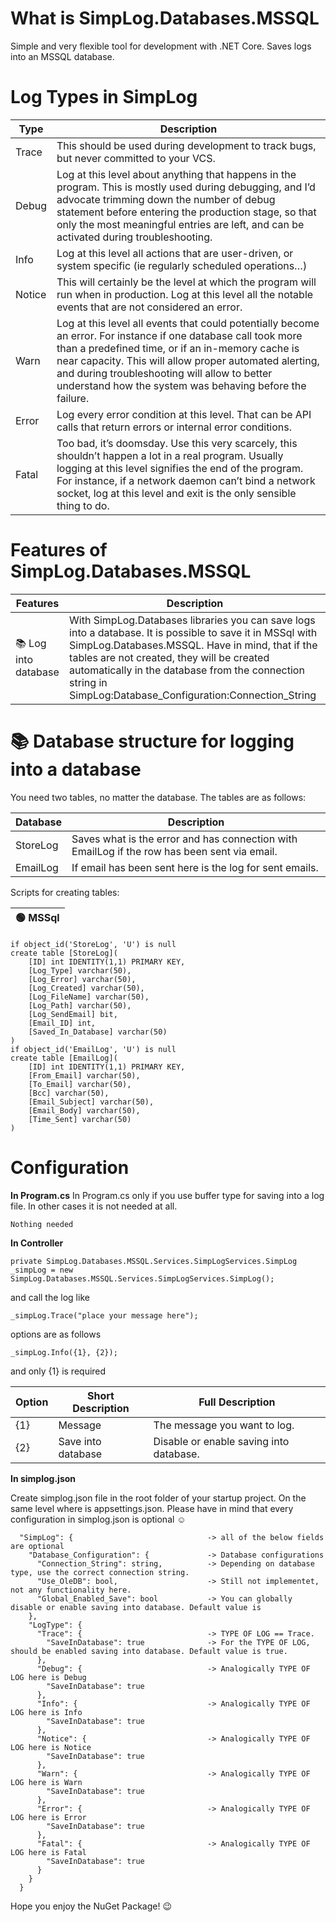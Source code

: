# What is SimpLog.Databases.MSSQL
Simple and very flexible tool for development with .NET Core. Saves logs into an MSSQL database.

# Log Types in SimpLog
| Type | Description |
| ----- | ----- |
| Trace | This should be used during development to track bugs, but never committed to your VCS. |
| Debug | Log at this level about anything that happens in the program. This is mostly used during debugging, and I’d advocate trimming down the number of debug statement before entering the production stage, so that only the most meaningful entries are left, and can be activated during troubleshooting. |
| Info | Log at this level all actions that are user-driven, or system specific (ie regularly scheduled operations…) |
| Notice | This will certainly be the level at which the program will run when in production. Log at this level all the notable events that are not considered an error. |
| Warn | Log at this level all events that could potentially become an error. For instance if one database call took more than a predefined time, or if an in-memory cache is near capacity. This will allow proper automated alerting, and during troubleshooting will allow to better understand how the system was behaving before the failure. |
| Error | Log every error condition at this level. That can be API calls that return errors or internal error conditions. |
| Fatal | Too bad, it’s doomsday. Use this very scarcely, this shouldn’t happen a lot in a real program. Usually logging at this level signifies the end of the program. For instance, if a network daemon can’t bind a network socket, log at this level and exit is the only sensible thing to do. |

# Features of SimpLog.Databases.MSSQL

| Features | Description |
| ----- | ----- |
| &#128218; Log into database | With SimpLog.Databases libraries you can save logs into a database. It is possible to save it in MSSql with SimpLog.Databases.MSSQL. Have in mind, that if the tables are not created, they will be created automatically in the database from the connection string in SimpLog:Database_Configuration:Connection_String |


# &#128218; Database structure for logging into a database

You need two tables, no matter the database. The tables are as follows:

| Database | Description |
| ----- | ----- |
| StoreLog | Saves what is the error and has connection with EmailLog if the row has been sent via email. |
| EmailLog | If email has been sent here is the log for sent emails. |

Scripts for creating tables:

| 🟢 MSSql |
| ----- |
```
if object_id('StoreLog', 'U') is null     
create table [StoreLog](        
    [ID] int IDENTITY(1,1) PRIMARY KEY,
    [Log_Type] varchar(50),
    [Log_Error] varchar(50),
    [Log_Created] varchar(50),
    [Log_FileName] varchar(50),
    [Log_Path] varchar(50),
    [Log_SendEmail] bit,
    [Email_ID] int,
    [Saved_In_Database] varchar(50)     
)  
if object_id('EmailLog', 'U') is null     
create table [EmailLog](        
    [ID] int IDENTITY(1,1) PRIMARY KEY,
    [From_Email] varchar(50),
    [To_Email] varchar(50),
    [Bcc] varchar(50),
    [Email_Subject] varchar(50),
    [Email_Body] varchar(50),
    [Time_Sent] varchar(50)     
) 

```

# Configuration

**In Program.cs**
In Program.cs only if you use buffer type for saving into a log file. In other cases it is not needed at all.
```
Nothing needed
```

**In Controller**
```
private SimpLog.Databases.MSSQL.Services.SimpLogServices.SimpLog _simpLog = new SimpLog.Databases.MSSQL.Services.SimpLogServices.SimpLog();
```

and call the log like
```
_simpLog.Trace("place your message here");
```

options are as follows
```
_simpLog.Info({1}, {2}); 
```
and only {1} is required

| Option | Short Description | Full Description |
| ----- | ----- | ----- |
| {1} | Message | The message you want to log. |
| {2} | Save into database | Disable or enable saving into database. |

**In simplog.json**

Create simplog.json file in the root folder of your startup project. On the same level where is appsettings.json. Please have in mind that every configuration in simplog.json is optional ☺️

```
  "SimpLog": {                              -> all of the below fields are optional
    "Database_Configuration": {             -> Database configurations
      "Connection_String": string,          -> Depending on database type, use the correct connection string.
      "Use_OleDB": bool,                    -> Still not implementet, not any functionality here.
      "Global_Enabled_Save": bool           -> You can globally disable or enable saving into database. Default value is
    },
    "LogType": {
      "Trace": {                            -> TYPE OF LOG == Trace.
        "SaveInDatabase": true              -> For the TYPE OF LOG, should be enabled saving into database. Default value is true.
      },
      "Debug": {                            -> Analogically TYPE OF LOG here is Debug 
        "SaveInDatabase": true
      },
      "Info": {                             -> Analogically TYPE OF LOG here is Info
        "SaveInDatabase": true
      },
      "Notice": {                           -> Analogically TYPE OF LOG here is Notice
        "SaveInDatabase": true
      },
      "Warn": {                             -> Analogically TYPE OF LOG here is Warn
        "SaveInDatabase": true
      },
      "Error": {                            -> Analogically TYPE OF LOG here is Error
        "SaveInDatabase": true
      },
      "Fatal": {                            -> Analogically TYPE OF LOG here is Fatal
        "SaveInDatabase": true
      }
    }
  }
  ```

Hope you enjoy the NuGet Package! 😉
